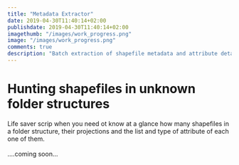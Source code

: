 ```yaml
---
title: "Metadata Extractor"
date: 2019-04-30T11:40:14+02:00
publishdate: 2019-04-30T11:40:14+02:00
imagethumb: "/images/work_progress.png"
image: "/images/work_progress.png"
comments: true
description: "Batch extraction of shapefile metadata and attribute details using RStudio (Coming soon..)"
---
```


# Hunting shapefiles in unknown folder structures
<p></p>
<p>Life saver scrip when you need ot know at a glance how many shapefiles in a folder structure, their projections and the list and type of attribute of each one of them. 
<br>
<br>
....coming soon...

</p>
    

